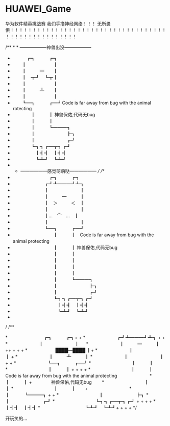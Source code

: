 # HUAWEI_Game
华为软件精英挑战赛
我们手撸神经网络！！！
无所畏惧！！！！！！！！！！！！！！！！！！！！！！！！！！！！！！！！！！！！！！！！！！！！！！！！！！！

/** * * ━━━━━━神兽出没━━━━━━ 
* 　　　┏┓　　　┏┓ 
* 　　┃　　　　　　┃ 
* 　　┃　　　━　　┃ 
* 　　┃　┳┛　┗┳┃ 
* 　　┃　　　　　　┃ 
* 　　┃　　　┻　　┃ 
* 　　┃　　　　　　┃ 
* 　　┗━┓　　　┏━┛Code is far away from bug with the animal rotecting 
* 　　　　┃　　　┃ 神兽保佑,代码无bug 
* 　　　　┃　　　┃ 
* 　　　　┃　　　┗━━━┓ 
* 　　　　┃　　　　　　　┣┓ 
* 　　　　┃　　　　　　　┏┛ 
* 　　　　┗┓┓┏━┳┓┏┛ 
* 　　　　　┃┫┫　┃┫┫ 
* 　　　　　┗┻┛　┗┻┛ 
* * ━━━━━━感觉萌萌哒━━━━━━ */ /** 
* 　　　　　　　　┏┓　　　┏┓ 
* 　　　　　　　┏┛┻━━━┛┻┓ 
* 　　　　　　　┃　　　　　　　┃ 　 
* 　　　　　　　┃　　　━　　　┃ 
* 　　　　　　　┃　＞　　　＜　┃ 
* 　　　　　　　┃　　　　　　　┃ 
* 　　　　　　　┃...　⌒　...　┃ 
* 　　　　　　　┃　　　　　　　┃ 
* 　　　　　　　┗━┓　　　┏━┛ 
* 　　　　　　　　　┃　　　┃　Code is far away from bug with the animal protecting　　　　　　　　　　 
* 　　　　　　　　　┃　　　┃ 神兽保佑,代码无bug 
* 　　　　　　　　　┃　　　┃　　　　　　　　　　　 
* 　　　　　　　　　┃　　　┃ 　　　　　　 
* 　　　　　　　　　┃　　　┃ 
* 　　　　　　　　　┃　　　┃　　　　　　　　　　　 
* 　　　　　　　　　┃　　　┗━━━┓ 
* 　　　　　　　　　┃　　　　　　　┣┓ 
* 　　　　　　　　　┃　　　　　　　┏┛ 
* 　　　　　　　　　┗┓┓┏━┳┓┏┛ 
* 　　　　　　　　　　┃┫┫　┃┫┫ 
* 　　　　　　　　　　┗┻┛　┗┻┛ 
*
/ /** 

*　　　　　　　　┏┓　　　┏┓+ + 
*　　　　　　　┏┛┻━━━┛┻┓ + + 
*　　　　　　　┃　　　　　　　┃ 　 
*　　　　　　　┃　　　━　　　┃ ++ + + + 
*　　　　　　 ████━████ ┃+ 
*　　　　　　　┃　　　　　　　┃ + 
*　　　　　　　┃　　　┻　　　┃ 
*　　　　　　　┃　　　　　　　┃ + + 
*　　　　　　　┗━┓　　　┏━┛ 
*　　　　　　　　　┃　　　┃　　　　　　　　　　　 
*　　　　　　　　　┃　　　┃ + + + + 
*　　　　　　　　　┃　　　┃　　　　Code is far away from bug with the animal protecting　　　　　　　 
*　　　　　　　　　┃　　　┃ + 　　　　神兽保佑,代码无bug　　 
*　　　　　　　　　┃　　　┃ 
*　　　　　　　　　┃　　　┃　　+　　　　　　　　　 
*　　　　　　　　　┃　 　　┗━━━┓ + + 
*　　　　　　　　　┃ 　　　　　　　┣┓ 
*　　　　　　　　　┃ 　　　　　　　┏┛ 
*　　　　　　　　　┗┓┓┏━┳┓┏┛ + + + + 
*　　　　　　　　　　┃┫┫　┃┫┫ 
*　　　　　　　　　　┗┻┛　┗┻┛+ + + + 
*/



开玩笑的...
